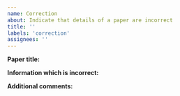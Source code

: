 ```yaml
---
name: Correction
about: Indicate that details of a paper are incorrect
title: ''
labels: 'correction'
assignees: ''
---
```


<!--
  Thank you for your interest in ensuring all information is correct!

  If possible, please simply submit a PR instead of raising an issue to correct
  the information. If, for whatever reason, you cannot do so, please continue
  filling out this issue!
-->

**Paper title:**

<!-- What's the paper called, officially, in the format it is published in? -->

**Information which is incorrect:**

<!--
  Please provide a link to the source file and line number(s) which contain
  incorrect information.
-->

**Additional comments:**

<!-- Say whatever you like :) -->
